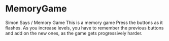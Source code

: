 # MemoryGame
Simon Says / Memory Game
This is a memory game
Press the buttons as it flashes. As you increase levels, you have to remember the previous buttons and add on the new ones, as the game gets progressively harder.

